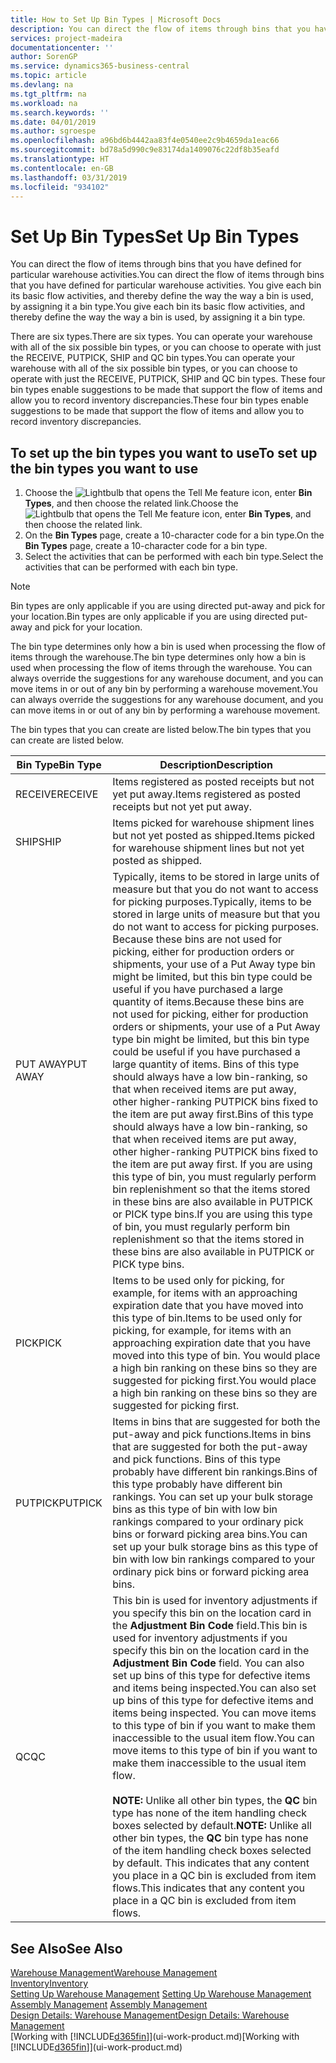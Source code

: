 ```yaml
---
title: How to Set Up Bin Types | Microsoft Docs
description: You can direct the flow of items through bins that you have defined for particular warehouse activities. You give each bin its basic flow activities, and thereby define the way the way a bin is used, by assigning it a bin type.
services: project-madeira
documentationcenter: ''
author: SorenGP
ms.service: dynamics365-business-central
ms.topic: article
ms.devlang: na
ms.tgt_pltfrm: na
ms.workload: na
ms.search.keywords: ''
ms.date: 04/01/2019
ms.author: sgroespe
ms.openlocfilehash: a96bd6b4442aa83f4e0540ee2c9b4659da1eac66
ms.sourcegitcommit: bd78a5d990c9e83174da1409076c22df8b35eafd
ms.translationtype: HT
ms.contentlocale: en-GB
ms.lasthandoff: 03/31/2019
ms.locfileid: "934102"
---
```

# <a name="set-up-bin-types"></a><span data-ttu-id="7e52b-104">Set Up Bin Types</span><span class="sxs-lookup"><span data-stu-id="7e52b-104">Set Up Bin Types</span></span>
<span data-ttu-id="7e52b-105">You can direct the flow of items through bins that you have defined for particular warehouse activities.</span><span class="sxs-lookup"><span data-stu-id="7e52b-105">You can direct the flow of items through bins that you have defined for particular warehouse activities.</span></span> <span data-ttu-id="7e52b-106">You give each bin its basic flow activities, and thereby define the way the way a bin is used, by assigning it a bin type.</span><span class="sxs-lookup"><span data-stu-id="7e52b-106">You give each bin its basic flow activities, and thereby define the way the way a bin is used, by assigning it a bin type.</span></span>  

<span data-ttu-id="7e52b-107">There are six types.</span><span class="sxs-lookup"><span data-stu-id="7e52b-107">There are six types.</span></span> <span data-ttu-id="7e52b-108">You can operate your warehouse with all of the six possible bin types, or you can choose to operate with just the RECEIVE, PUTPICK, SHIP and QC bin types.</span><span class="sxs-lookup"><span data-stu-id="7e52b-108">You can operate your warehouse with all of the six possible bin types, or you can choose to operate with just the RECEIVE, PUTPICK, SHIP and QC bin types.</span></span> <span data-ttu-id="7e52b-109">These four bin types enable suggestions to be made that support the flow of items and allow you to record inventory discrepancies.</span><span class="sxs-lookup"><span data-stu-id="7e52b-109">These four bin types enable suggestions to be made that support the flow of items and allow you to record inventory discrepancies.</span></span>  

## <a name="to-set-up-the-bin-types-you-want-to-use"></a><span data-ttu-id="7e52b-110">To set up the bin types you want to use</span><span class="sxs-lookup"><span data-stu-id="7e52b-110">To set up the bin types you want to use</span></span>  
1.  <span data-ttu-id="7e52b-111">Choose the ![Lightbulb that opens the Tell Me feature](media/ui-search/search_small.png "Tell me what you want to do") icon, enter **Bin Types**, and then choose the related link.</span><span class="sxs-lookup"><span data-stu-id="7e52b-111">Choose the ![Lightbulb that opens the Tell Me feature](media/ui-search/search_small.png "Tell me what you want to do") icon, enter **Bin Types**, and then choose the related link.</span></span>  
2.  <span data-ttu-id="7e52b-112">On the **Bin Types** page, create a 10-character code for a bin type.</span><span class="sxs-lookup"><span data-stu-id="7e52b-112">On the **Bin Types** page, create a 10-character code for a bin type.</span></span>  
3.  <span data-ttu-id="7e52b-113">Select the activities that can be performed with each bin type.</span><span class="sxs-lookup"><span data-stu-id="7e52b-113">Select the activities that can be performed with each bin type.</span></span>  

> [!NOTE]  
>  <span data-ttu-id="7e52b-114">Bin types are only applicable if you are using directed put-away and pick for your location.</span><span class="sxs-lookup"><span data-stu-id="7e52b-114">Bin types are only applicable if you are using directed put-away and pick for your location.</span></span>  

<span data-ttu-id="7e52b-115">The bin type determines only how a bin is used when processing the flow of items through the warehouse.</span><span class="sxs-lookup"><span data-stu-id="7e52b-115">The bin type determines only how a bin is used when processing the flow of items through the warehouse.</span></span> <span data-ttu-id="7e52b-116">You can always override the suggestions for any warehouse document, and you can move items in or out of any bin by performing a warehouse movement.</span><span class="sxs-lookup"><span data-stu-id="7e52b-116">You can always override the suggestions for any warehouse document, and you can move items in or out of any bin by performing a warehouse movement.</span></span>  

<span data-ttu-id="7e52b-117">The bin types that you can create are listed below.</span><span class="sxs-lookup"><span data-stu-id="7e52b-117">The bin types that you can create are listed below.</span></span>  

|<span data-ttu-id="7e52b-118">Bin Type</span><span class="sxs-lookup"><span data-stu-id="7e52b-118">Bin Type</span></span>|<span data-ttu-id="7e52b-119">Description</span><span class="sxs-lookup"><span data-stu-id="7e52b-119">Description</span></span>|  
|------------------|---------------------------------------|  
|<span data-ttu-id="7e52b-120">RECEIVE</span><span class="sxs-lookup"><span data-stu-id="7e52b-120">RECEIVE</span></span>|<span data-ttu-id="7e52b-121">Items registered as posted receipts but not yet put away.</span><span class="sxs-lookup"><span data-stu-id="7e52b-121">Items registered as posted receipts but not yet put away.</span></span>|  
|<span data-ttu-id="7e52b-122">SHIP</span><span class="sxs-lookup"><span data-stu-id="7e52b-122">SHIP</span></span>|<span data-ttu-id="7e52b-123">Items picked for warehouse shipment lines but not yet posted as shipped.</span><span class="sxs-lookup"><span data-stu-id="7e52b-123">Items picked for warehouse shipment lines but not yet posted as shipped.</span></span>|  
|<span data-ttu-id="7e52b-124">PUT AWAY</span><span class="sxs-lookup"><span data-stu-id="7e52b-124">PUT AWAY</span></span>|<span data-ttu-id="7e52b-125">Typically, items to be stored in large units of measure but that you do not want to access for picking purposes.</span><span class="sxs-lookup"><span data-stu-id="7e52b-125">Typically, items to be stored in large units of measure but that you do not want to access for picking purposes.</span></span> <span data-ttu-id="7e52b-126">Because these bins are not used for picking, either for production orders or shipments, your use of a Put Away type bin might be limited, but this bin type could be useful if you have purchased a large quantity of items.</span><span class="sxs-lookup"><span data-stu-id="7e52b-126">Because these bins are not used for picking, either for production orders or shipments, your use of a Put Away type bin might be limited, but this bin type could be useful if you have purchased a large quantity of items.</span></span> <span data-ttu-id="7e52b-127">Bins of this type should always have a low bin-ranking, so that when received items are put away, other higher-ranking PUTPICK bins fixed to the item are put away first.</span><span class="sxs-lookup"><span data-stu-id="7e52b-127">Bins of this type should always have a low bin-ranking, so that when received items are put away, other higher-ranking PUTPICK bins fixed to the item are put away first.</span></span> <span data-ttu-id="7e52b-128">If you are using this type of bin, you must regularly perform bin replenishment so that the items stored in these bins are also available in PUTPICK or PICK type bins.</span><span class="sxs-lookup"><span data-stu-id="7e52b-128">If you are using this type of bin, you must regularly perform bin replenishment so that the items stored in these bins are also available in PUTPICK or PICK type bins.</span></span>|  
|<span data-ttu-id="7e52b-129">PICK</span><span class="sxs-lookup"><span data-stu-id="7e52b-129">PICK</span></span>|<span data-ttu-id="7e52b-130">Items to be used only for picking, for example, for items with an approaching expiration date that you have moved into this type of bin.</span><span class="sxs-lookup"><span data-stu-id="7e52b-130">Items to be used only for picking, for example, for items with an approaching expiration date that you have moved into this type of bin.</span></span> <span data-ttu-id="7e52b-131">You would place a high bin ranking on these bins so they are suggested for picking first.</span><span class="sxs-lookup"><span data-stu-id="7e52b-131">You would place a high bin ranking on these bins so they are suggested for picking first.</span></span>|  
|<span data-ttu-id="7e52b-132">PUTPICK</span><span class="sxs-lookup"><span data-stu-id="7e52b-132">PUTPICK</span></span>|<span data-ttu-id="7e52b-133">Items in bins that are suggested for both the put-away and pick functions.</span><span class="sxs-lookup"><span data-stu-id="7e52b-133">Items in bins that are suggested for both the put-away and pick functions.</span></span> <span data-ttu-id="7e52b-134">Bins of this type probably have different bin rankings.</span><span class="sxs-lookup"><span data-stu-id="7e52b-134">Bins of this type probably have different bin rankings.</span></span> <span data-ttu-id="7e52b-135">You can set up your bulk storage bins as this type of bin with low bin rankings compared to your ordinary pick bins or forward picking area bins.</span><span class="sxs-lookup"><span data-stu-id="7e52b-135">You can set up your bulk storage bins as this type of bin with low bin rankings compared to your ordinary pick bins or forward picking area bins.</span></span>|  
|<span data-ttu-id="7e52b-136">QC</span><span class="sxs-lookup"><span data-stu-id="7e52b-136">QC</span></span>|<span data-ttu-id="7e52b-137">This bin is used for inventory adjustments if you specify this bin on the location card in the **Adjustment Bin Code** field.</span><span class="sxs-lookup"><span data-stu-id="7e52b-137">This bin is used for inventory adjustments if you specify this bin on the location card in the **Adjustment Bin Code** field.</span></span> <span data-ttu-id="7e52b-138">You can also set up bins of this type for defective items and items being inspected.</span><span class="sxs-lookup"><span data-stu-id="7e52b-138">You can also set up bins of this type for defective items and items being inspected.</span></span> <span data-ttu-id="7e52b-139">You can move items to this type of bin if you want to make them inaccessible to the usual item flow.</span><span class="sxs-lookup"><span data-stu-id="7e52b-139">You can move items to this type of bin if you want to make them inaccessible to the usual item flow.</span></span><br /><br /> <span data-ttu-id="7e52b-140">**NOTE:** Unlike all other bin types, the **QC** bin type has none of the item handling check boxes selected by default.</span><span class="sxs-lookup"><span data-stu-id="7e52b-140">**NOTE:** Unlike all other bin types, the **QC** bin type has none of the item handling check boxes selected by default.</span></span> <span data-ttu-id="7e52b-141">This indicates that any content you place in a QC bin is excluded from item flows.</span><span class="sxs-lookup"><span data-stu-id="7e52b-141">This indicates that any content you place in a QC bin is excluded from item flows.</span></span>|  

## <a name="see-also"></a><span data-ttu-id="7e52b-142">See Also</span><span class="sxs-lookup"><span data-stu-id="7e52b-142">See Also</span></span>
[<span data-ttu-id="7e52b-143">Warehouse Management</span><span class="sxs-lookup"><span data-stu-id="7e52b-143">Warehouse Management</span></span>](warehouse-manage-warehouse.md)  
[<span data-ttu-id="7e52b-144">Inventory</span><span class="sxs-lookup"><span data-stu-id="7e52b-144">Inventory</span></span>](inventory-manage-inventory.md)  
<span data-ttu-id="7e52b-145">[Setting Up Warehouse Management](warehouse-setup-warehouse.md)   </span><span class="sxs-lookup"><span data-stu-id="7e52b-145">[Setting Up Warehouse Management](warehouse-setup-warehouse.md)   </span></span>  
<span data-ttu-id="7e52b-146">[Assembly Management](assembly-assemble-items.md)  </span><span class="sxs-lookup"><span data-stu-id="7e52b-146">[Assembly Management](assembly-assemble-items.md)  </span></span>  
[<span data-ttu-id="7e52b-147">Design Details: Warehouse Management</span><span class="sxs-lookup"><span data-stu-id="7e52b-147">Design Details: Warehouse Management</span></span>](design-details-warehouse-management.md)  
<span data-ttu-id="7e52b-148">[Working with [!INCLUDE[d365fin](includes/d365fin_md.md)]](ui-work-product.md)</span><span class="sxs-lookup"><span data-stu-id="7e52b-148">[Working with [!INCLUDE[d365fin](includes/d365fin_md.md)]](ui-work-product.md)</span></span>
